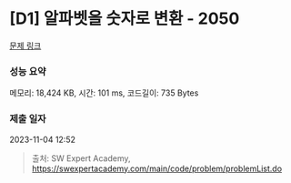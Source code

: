 # [D1] 알파벳을 숫자로 변환 - 2050 

[문제 링크](https://swexpertacademy.com/main/code/problem/problemDetail.do?contestProbId=AV5QLGxKAzQDFAUq) 

### 성능 요약

메모리: 18,424 KB, 시간: 101 ms, 코드길이: 735 Bytes

### 제출 일자

2023-11-04 12:52



> 출처: SW Expert Academy, https://swexpertacademy.com/main/code/problem/problemList.do
